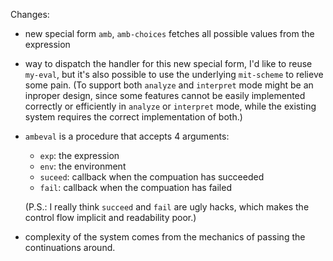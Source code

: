 Changes:

* new special form `amb`,
`amb-choices` fetches all possible values from the expression

* way to dispatch the handler for this new special form,
I'd like to reuse `my-eval`, but it's also possible to
use the underlying `mit-scheme` to relieve some pain.
(To support both `analyze` and `interpret` mode might be an inproper design,
since some features cannot be easily implemented correctly or efficiently
in `analyze` or `interpret` mode, while the existing system requires
the correct implementation of both.)

* `ambeval` is a procedure that accepts 4 arguments:

    * `exp`: the expression
    * `env`: the environment
    * `suceed`: callback when the compuation has succeeded
    * `fail`: callback when the compuation has failed

    (P.S.: I really think `succeed` and `fail` are ugly hacks,
    which makes the control flow implicit and readability poor.)

* complexity of the system comes from the mechanics of passing the
continuations around.
